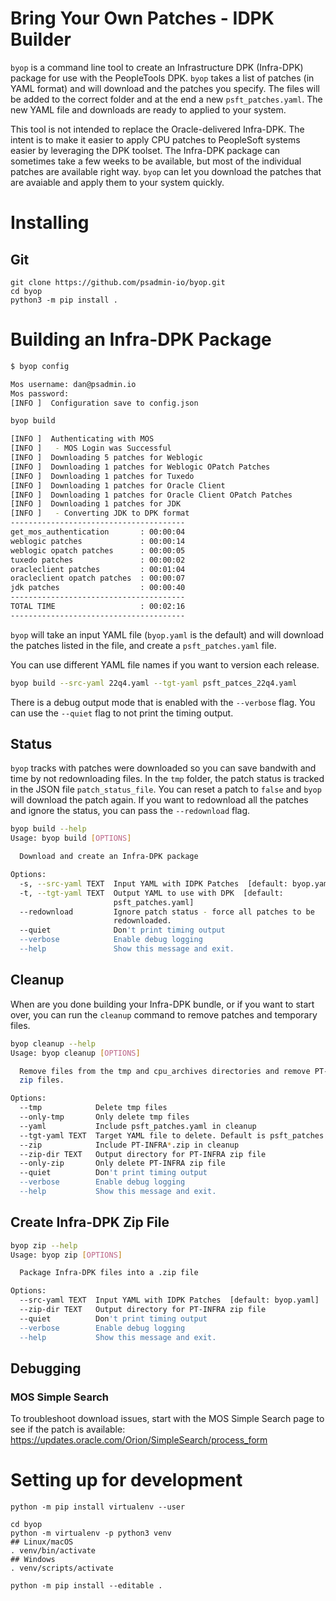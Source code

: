 # Bring Your Own Patches - IDPK Builder

`byop` is a command line tool to create an Infrastructure DPK (Infra-DPK) package for use with the PeopleTools DPK. `byop` takes a list of patches (in YAML format) and will download and the patches you specify. The files will be added to the correct folder and at the end a new `psft_patches.yaml`. The new YAML file and downloads are ready to applied to your system.

This tool is not intended to replace the Oracle-delivered Infra-DPK. The intent is to make it easier to apply CPU patches to PeopleSoft systems easier by leveraging the DPK toolset. The Infra-DPK package can sometimes take a few weeks to be available, but most of the individual patches are available right way. `byop` can let you download the patches that are avaiable and apply them to your system quickly.

# Installing

## Git
```
git clone https://github.com/psadmin-io/byop.git
cd byop
python3 -m pip install .
```

# Building an Infra-DPK Package

```bash
$ byop config

Mos username: dan@psadmin.io
Mos password: 
[INFO ]  Configuration save to config.json

byop build

[INFO ]  Authenticating with MOS
[INFO ]   - MOS Login was Successful
[INFO ]  Downloading 5 patches for Weblogic
[INFO ]  Downloading 1 patches for Weblogic OPatch Patches
[INFO ]  Downloading 1 patches for Tuxedo
[INFO ]  Downloading 1 patches for Oracle Client
[INFO ]  Downloading 1 patches for Oracle Client OPatch Patches
[INFO ]  Downloading 1 patches for JDK
[INFO ]   - Converting JDK to DPK format
---------------------------------------
get_mos_authentication       : 00:00:04
weblogic patches             : 00:00:14
weblogic opatch patches      : 00:00:05
tuxedo patches               : 00:00:02
oracleclient patches         : 00:01:04
oracleclient opatch patches  : 00:00:07
jdk patches                  : 00:00:40
---------------------------------------
TOTAL TIME                   : 00:02:16
---------------------------------------
```

`byop` will take an input YAML file (`byop.yaml` is the default) and will download the patches listed in the file, and create a `psft_patches.yaml` file.

You can use different YAML file names if you want to version each release.

```bash
byop build --src-yaml 22q4.yaml --tgt-yaml psft_patces_22q4.yaml
```

There is a debug output mode that is enabled with the `--verbose` flag. You can use the `--quiet` flag to not print the timing output.

## Status 

`byop` tracks with patches were downloaded so you can save bandwith and time by not redownloading files. In the `tmp` folder, the patch status is tracked in the JSON file `patch_status_file`. You can reset a patch to `false` and `byop` will download the patch again. If you want to redownload all the patches and ignore the status, you can pass the `--redownload` flag.

```bash
byop build --help
Usage: byop build [OPTIONS]

  Download and create an Infra-DPK package

Options:
  -s, --src-yaml TEXT  Input YAML with IDPK Patches  [default: byop.yaml]
  -t, --tgt-yaml TEXT  Output YAML to use with DPK  [default:
                       psft_patches.yaml]
  --redownload         Ignore patch status - force all patches to be
                       redownloaded.
  --quiet              Don't print timing output
  --verbose            Enable debug logging
  --help               Show this message and exit.
```

## Cleanup

When are you done building your Infra-DPK bundle, or if you want to start over, you can run the `cleanup` command to remove patches and temporary files.

```bash
byop cleanup --help
Usage: byop cleanup [OPTIONS]

  Remove files from the tmp and cpu_archives directories and remove PT-INFRA
  zip files.

Options:
  --tmp            Delete tmp files
  --only-tmp       Only delete tmp files
  --yaml           Include psft_patches.yaml in cleanup
  --tgt-yaml TEXT  Target YAML file to delete. Default is psft_patches.yaml.
  --zip            Include PT-INFRA*.zip in cleanup
  --zip-dir TEXT   Output directory for PT-INFRA zip file
  --only-zip       Only delete PT-INFRA zip file
  --quiet          Don't print timing output
  --verbose        Enable debug logging
  --help           Show this message and exit.
```

## Create Infra-DPK Zip File



```bash
byop zip --help
Usage: byop zip [OPTIONS]

  Package Infra-DPK files into a .zip file

Options:
  --src-yaml TEXT  Input YAML with IDPK Patches  [default: byop.yaml]
  --zip-dir TEXT   Output directory for PT-INFRA zip file
  --quiet          Don't print timing output
  --verbose        Enable debug logging
  --help           Show this message and exit.
```


## Debugging



### MOS Simple Search

To troubleshoot download issues, start with the MOS Simple Search page to see if the patch is available: https://updates.oracle.com/Orion/SimpleSearch/process_form

# Setting up for development
```
python -m pip install virtualenv --user

cd byop
python -m virtualenv -p python3 venv
## Linux/macOS
. venv/bin/activate
## Windows
. venv/scripts/activate

python -m pip install --editable .
```



